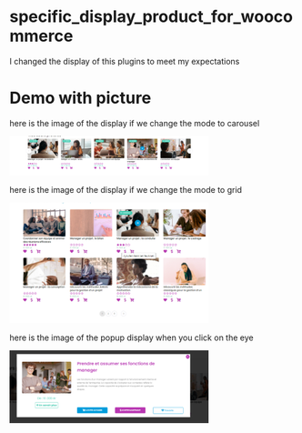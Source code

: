 # specific_display_product_for_woocommerce
I changed the display of this plugins to meet my expectations
# Demo with picture
<div>
  <p>here is the image of the display if we change the mode to carousel</p>
  <img src="Screenshot_2.png" width="350" title="hover text" display="block">
</div>
<div>
  <p>here is the image of the display if we change the mode to grid</p>
  <img src="Screenshot_4.png" width="350" alt="accessibility text" display="block">
</div>
<div>
  <p>here is the image of the popup display when you click on the eye</p>
  <img src="Screenshot_3.png" width="350" alt="accessibility text" display="block">
</div>
